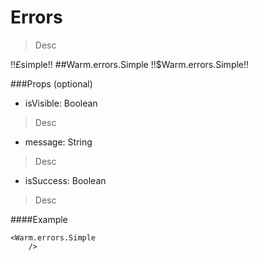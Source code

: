 # Errors
> Desc

!!£simple!!
##Warm.errors.Simple !!$Warm.errors.Simple!!

###Props (optional)
- isVisible: Boolean

> Desc

- message: String

> Desc

- isSuccess: Boolean

> Desc

####Example
```
<Warm.errors.Simple
	/>
```
